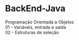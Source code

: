 # BackEnd-Java<br>
Programação Orientada a Objetos<br>
01 - Variáveis, entrada e saída<br>
02 - Estruturas de seleção<br>
